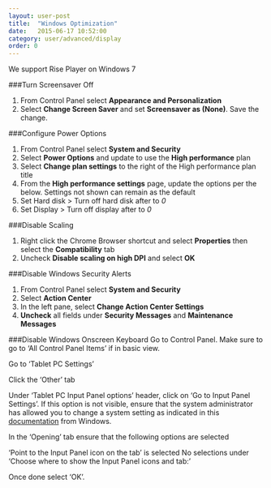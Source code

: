 ```yaml
---
layout: user-post
title:  "Windows Optimization"
date:   2015-06-17 10:52:00
category: user/advanced/display
order: 0
---
```

We support Rise Player on Windows 7

###Turn Screensaver Off
1. From Control Panel select **Appearance and Personalization**
2. Select **Change Screen Saver** and set **Screensaver as (None)**. Save the change.

###Configure Power Options
1. From Control Panel select **System and Security** 
2. Select **Power Options** and update to use the **High performance** plan
3. Select **Change plan settings** to the right of the High performance plan title
4. From the **High performance settings** page, update the options per the below. Settings not shown can remain as the default
5. Set Hard disk > Turn off hard disk after to *0*
6. Set Display > Turn off display after to *0*

###Disable Scaling
1. Right click the Chrome Browser shortcut and select **Properties** then select the **Compatibility** tab 
2. Uncheck **Disable scaling on high DPI** and select **OK**

###Disable Windows Security Alerts
1. From Control Panel select **System and Security**
2. Select **Action Center**
3. In the left pane, select **Change Action Center Settings**
4. **Uncheck** all fields under **Security Messages** and **Maintenance Messages**

###Disable Windows Onscreen Keyboard 
Go to Control Panel.  Make sure to go to ‘All Control Panel Items’ if in basic view.

Go to ‘Tablet PC Settings’

Click the ‘Other’ tab

Under ‘Tablet PC Input Panel options’ header, click on ‘Go to Input Panel Settings’.
If this option is not visible, ensure that the system administrator has allowed you to change a system setting as indicated in this [documentation](http://windows.microsoft.com/en-ca/windows/why-wont-allow-change-system-setting#1TC=windows-7) from Windows.

In the ‘Opening’ tab ensure that the following options are selected

‘Point to the Input Panel icon on the tab’ is selected
No selections under ‘Choose where to show the Input Panel icons and tab:’

Once done select ‘OK’.